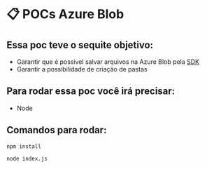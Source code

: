 # 📋 POCs Azure Blob

## Essa poc teve o sequite objetivo:
- Garantir que é possivel salvar arquivos na Azure Blob pela [SDK](https://www.npmjs.com/package/@azure/storage-blob)
- Garantir a possibilidade de criação de pastas

## Para rodar essa poc você irá precisar:

- Node

## Comandos para rodar:

```
npm install
```

```
node index.js
```